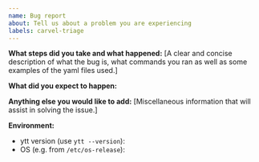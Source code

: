 ```yaml
---
name: Bug report
about: Tell us about a problem you are experiencing
labels: carvel-triage
---
```


**What steps did you take and what happened:**
[A clear and concise description of what the bug is, what commands you ran as well as some examples of the yaml files used.]


**What did you expect to happen:**


**Anything else you would like to add:**
[Miscellaneous information that will assist in solving the issue.]


**Environment:**

- ytt version (use `ytt --version`):
- OS (e.g. from `/etc/os-release`):
